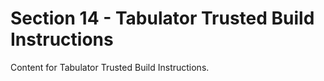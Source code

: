 # Section 14 - Tabulator Trusted Build Instructions
Content for Tabulator Trusted Build Instructions.